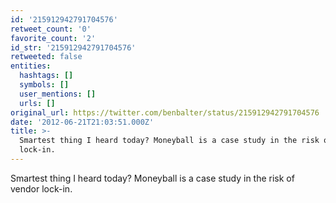 ```yaml
---
id: '215912942791704576'
retweet_count: '0'
favorite_count: '2'
id_str: '215912942791704576'
retweeted: false
entities:
  hashtags: []
  symbols: []
  user_mentions: []
  urls: []
original_url: https://twitter.com/benbalter/status/215912942791704576
date: '2012-06-21T21:03:51.000Z'
title: >-
  Smartest thing I heard today? Moneyball is a case study in the risk of vendor
  lock-in.
---
```


Smartest thing I heard today? Moneyball is a case study in the risk of vendor lock-in.